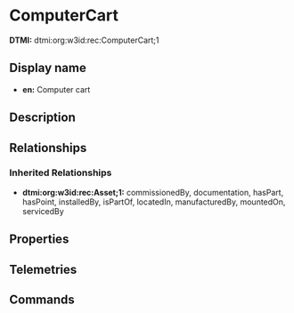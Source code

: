 # ComputerCart
**DTMI:** dtmi:org:w3id:rec:ComputerCart;1
## Display name
- **en:** Computer cart
## Description
## Relationships
### Inherited Relationships
* **dtmi:org:w3id:rec:Asset;1:** commissionedBy, documentation, hasPart, hasPoint, installedBy, isPartOf, locatedIn, manufacturedBy, mountedOn, servicedBy
## Properties
## Telemetries
## Commands
